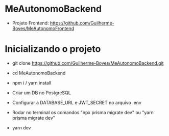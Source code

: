 # MeAutonomoBackend

- Projeto Frontend: https://github.com/Guilherme-Boves/MeAutonomoFrontend

# Inicializando o projeto

- git clone https://github.com/Guilherme-Boves/MeAutonomoBackend.git

- cd MeAutonomoBackend

- npm i / yarn install

- Criar um DB no PostgreSQL

- Configurar a DATABASE_URL e JWT_SECRET no arquivo .env

- Rodar no terminal os comandos "npx prisma migrate dev" ou "yarn prisma migrate dev"

- yarn dev
